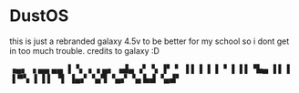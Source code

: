 # DustOS               
        
this is just a rebranded galaxy 4.5v to be better for my school so i dont get in too much trouble. credits to galaxy :D
        
▗▄▖          ▗   ▄▄  ▄▄ 
▐ ▝▖▗ ▗  ▄▖ ▗▟▄ ▗▘▝▖▐▘ ▘
▐  ▌▐ ▐ ▐ ▝  ▐  ▐  ▌▝▙▄ 
▐  ▌▐ ▐  ▀▚  ▐  ▐  ▌  ▝▌
▐▄▞ ▝▄▜ ▝▄▞  ▝▄  ▙▟ ▝▄▟▘             